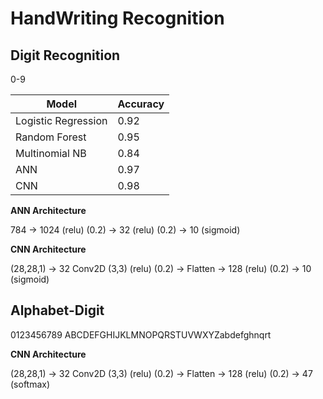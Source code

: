 # HandWriting Recognition

## Digit Recognition
0-9 

| Model               | Accuracy |
| ------------------- | -------- |
| Logistic Regression | 0.92     |
| Random Forest       | 0.95     |
| Multinomial NB      | 0.84     |
| ANN                 | 0.97     |
| CNN                 | 0.98     |

**ANN Architecture**

784 -> 1024 (relu) (0.2) -> 32 (relu) (0.2) -> 10 (sigmoid)

**CNN Architecture**

(28,28,1) -> 32 Conv2D (3,3) (relu) (0.2) -> Flatten -> 128 (relu) (0.2) -> 10 (sigmoid)

## Alphabet-Digit
0123456789 ABCDEFGHIJKLMNOPQRSTUVWXYZabdefghnqrt

**CNN Architecture**

(28,28,1) -> 32 Conv2D (3,3) (relu) (0.2) -> Flatten -> 128 (relu) (0.2) -> 47 (softmax)